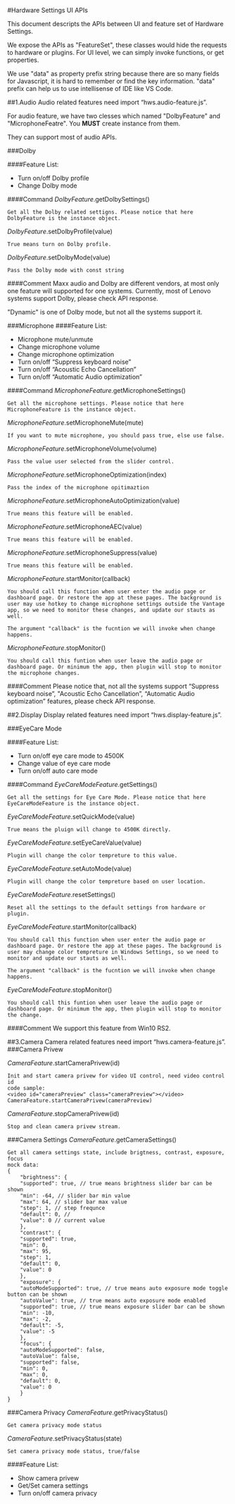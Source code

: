 #Hardware Settings UI APIs

This document descripts the APIs between UI and feature set of Hardware Settings.

We expose the APIs as "FeatureSet", these classes would hide the requests to hardware or plugins. For UI level, we can simply invoke functions, or get properties.

We use "data" as property prefix string because there are so many fields for Javascript, it is hard to remember or find the key information. "data" prefix can help us to use intellisense of IDE like VS Code.


##1.Audio
Audio related features need import “hws.audio-feature.js”.

For audio feature, we have two clesses which named "DolbyFeature" and "MicrophoneFeatre". You **MUST** create instance from them.

They can support most of audio APIs.

###Dolby

####Feature List:
- Turn on/off Dolby profile
- Change Dolby mode

####Command
*DolbyFeature*.getDolbySettings()

	Get all the Dolby related settigns. Please notice that here DolbyFeature is the instance object.

*DolbyFeature*.setDolbyProfile(value)

	True means turn on Dolby profile.

*DolbyFeature*.setDolbyMode(value)

	Pass the Dolby mode with const string


####Comment
Maxx audio and Dolby are different vendors, at most only one feature will supported for one systems. Currently, most of Lenovo systems support Dolby, please check API response.

"Dynamic" is one of Dolby mode, but not all the systems support it.


###Microphone
####Feature List:
- Microphone mute/unmute
- Change microphone volume
- Change microphone optimization
- Turn on/off “Suppress keyboard noise”
- Turn on/off “Acoustic Echo Cancellation”
- Turn on/off “Automatic Audio optimization”

####Command
*MicrophoneFeature*.getMicrophoneSettings()

	Get all the microphone settings. Please notice that here MicrophoneFeature is the instance object.

*MicrophoneFeature*.setMicrophoneMute(mute)

	If you want to mute microphone, you should pass true, else use false.

*MicrophoneFeature*.setMicrophoneVolume(volume)

	Pass the value user selected from the slider control.

*MicrophoneFeature*.setMicrophoneOptimization(index)

	Pass the index of the microphone opitimaztion

*MicrophoneFeature*.setMicrophoneAutoOptimization(value)

	True means this feature will be enabled.

*MicrophoneFeature*.setMicrophoneAEC(value)

	True means this feature will be enabled.

*MicrophoneFeature*.setMicrophoneSuppress(value)

	True means this feature will be enabled.

*MicrophoneFeature*.startMonitor(callback)

	You should call this function when user enter the audio page or dashboard page. Or restore the app at these pages. The background is user may use hotkey to change microphone settings outside the Vantage app, so we need to monitor these changes, and update our stauts as well.

	The argument "callback" is the fucntion we will invoke when change happens.

*MicrophoneFeature*.stopMonitor()

	You should call this funtion when user leave the audio page or dashboard page. Or minimum the app, then plugin will stop to monitor the microphone changes.


####Comment
Please notice that, not all the systems support “Suppress keyboard noise”, "Acoustic Echo Cancellation”, “Automatic Audio optimization” features, please check API response.

##2.Display
Display related features need import “hws.display-feature.js”.

###EyeCare Mode

####Feature List:
- Turn on/off eye care mode to 4500K
- Change value of eye care mode
- Turn on/off auto care mode

####Command
*EyeCareModeFeature*.getSettings()

	Get all the settings for Eye Care Mode. Please notice that here EyeCareModeFeature is the instance object.

*EyeCareModeFeature*.setQuickMode(value)

	True means the pluign will change to 4500K directly.

*EyeCareModeFeature*.setEyeCareValue(value)

	Plugin will change the color tempreture to this value.

*EyeCareModeFeature*.setAutoMode(value)

	Plugin will change the color tempreture based on user location.

*EyeCareModeFeature*.resetSettings()

	Reset all the settings to the default settings from hardware or plugin.

*EyeCareModeFeature*.startMonitor(callback)

	You should call this function when user enter the audio page or dashboard page. Or restore the app at these pages. The background is user may change color tempreture in Windows Settings, so we need to monitor and update our stauts as well.

	The argument "callback" is the fucntion we will invoke when change happens.

*EyeCareModeFeature*.stopMonitor()

	You should call this funtion when user leave the audio page or dashboard page. Or minimum the app, then plugin will stop to monitor the change.


####Comment
We support this feature from Win10 RS2.

##3.Camera
Camera related features need import “hws.camera-feature.js”.
###Camera Privew

*CameraFeature*.startCameraPrivew(id)

	Init and start camera privew for video UI control, need video control id
	code sample: 
	<video id="cameraPreview" class="cameraPreview"></video>
	CameraFeature.startCameraPrivew(cameraPreview)


*CameraFeature*.stopCameraPrivew(id)

	Stop and clean camera privew stream. 
###Camera Settings
*CameraFeature*.getCameraSettings()

	Get all camera settings state, include brigtness, contrast, exposure, focus
	mock data:
	{
		"brightness": {
		"supported": true, // true means brightness slider bar can be shown
		"min": -64, // slider bar min value
		"max": 64, // slider bar max value
		"step": 1, // step frequnce
		"default": 0, // 
		"value": 0 // current value
		},
		"contrast": {
		"supported": true,
		"min": 0,
		"max": 95,
		"step": 1,
		"default": 0,
		"value": 0
		},
		"exposure": {
		"autoModeSupported": true, // true means auto exposure mode toggle button can be shown 
		"autoValue": true, // true means auto exposure mode enabled
		"supported": true, // true means exposure slider bar can be shown
		"min": -10,
		"max": -2,
		"default": -5,
		"value": -5
		},
		"focus": {
		"autoModeSupported": false,
		"autoValue": false,
		"supported": false,
		"min": 0,
		"max": 0,
		"default": 0,
		"value": 0
		}
	}

###Camera Privacy
*CameraFeature*.getPrivacyStatus()

	Get camera privacy mode status

*CameraFeature*.setPrivacyStatus(state)

	Set camera privacy mode status, true/false
####Feature List:
- Show camera privew
- Get/Set camera settings
- Turn on/off camera privacy
